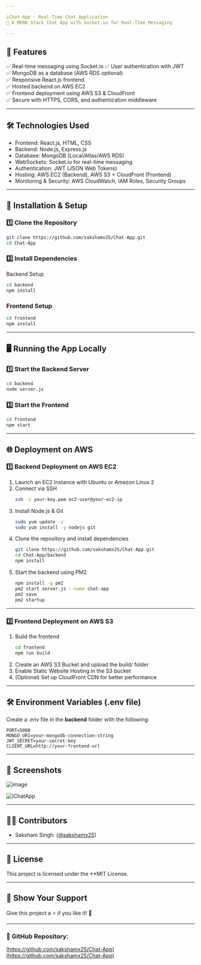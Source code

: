 ```yaml
---

iChat App - Real-Time Chat Application 
🚀 A MERN Stack Chat App with Socket.io for Real-Time Messaging  

---
```


## 📌 Features
✅ Real-time messaging using Socket.io 
✅ User authentication with JWT  
✅ MongoDB as a database (AWS RDS optional)  
✅ Responsive React.js frontend  
✅ Hosted backend on AWS EC2  
✅ Frontend deployment using AWS S3 & CloudFront  
✅ Secure with HTTPS, CORS, and authentication middleware  

---

## 🛠️ Technologies Used  
- Frontend: React.js, HTML, CSS  
- Backend: Node.js, Express.js  
- Database: MongoDB (Local/Atlas/AWS RDS)  
- WebSockets: Socket.io for real-time messaging  
- Authentication: JWT (JSON Web Tokens)  
- Hosting: AWS EC2 (Backend), AWS S3 + CloudFront (Frontend)  
- Monitoring & Security: AWS CloudWatch, IAM Roles, Security Groups  

---

## 🚀 Installation & Setup  

### 1️⃣ Clone the Repository  
```bash
git clone https://github.com/sakshamx25/Chat-App.git
cd Chat-App
```

### 2️⃣ Install Dependencies 
Backend Setup
```bash
cd backend
npm install
```

### Frontend Setup 
```bash
cd frontend
npm install
```

---

## 🖥️ Running the App Locally  

### 1️⃣ Start the Backend Server  
```bash
cd backend
node server.js
```

### 2️⃣ Start the Frontend  
```bash
cd frontend
npm start
```

---

## 🌐 Deployment on AWS  

### 1️⃣ Backend Deployment on AWS EC2  
1. Launch an EC2 Instance with Ubuntu or Amazon Linux 2  
2. Connect via SSH  
   ```bash
   ssh -i your-key.pem ec2-user@your-ec2-ip
   ```
3. Install Node.js & Git  
   ```bash
   sudo yum update -y
   sudo yum install -y nodejs git
   ```
4. Clone the repository and install dependencies  
   ```bash
   git clone https://github.com/sakshamx25/Chat-App.git
   cd Chat-App/backend
   npm install
   ```
5. Start the backend using PM2  
   ```bash
   npm install -g pm2
   pm2 start server.js --name chat-app
   pm2 save
   pm2 startup
   ```

---

### 2️⃣ Frontend Deployment on AWS S3  
1. Build the frontend  
   ```bash
   cd frontend
   npm run build
   ```
2. Create an AWS S3 Bucket and upload the build/ folder  
3. Enable Static Website Hosting in the S3 bucket  
4. (Optional) Set up CloudFront CDN for better performance  

---

## 🛠️ Environment Variables (.env file)  
Create a .env file in the **backend** folder with the following:  
```plaintext
PORT=5000
MONGO_URI=your-mongodb-connection-string
JWT_SECRET=your-secret-key
CLIENT_URL=http://your-frontend-url
```

---

## 📸 Screenshots  
![image](https://github.com/user-attachments/assets/a19a75bf-b977-4e3f-add1-b8632772a9b1)

![iChatApp](https://github.com/user-attachments/assets/76abce24-de86-41b8-a1d2-b8699e6e71c6)



---

## 👨‍💻 Contributors  
- Saksham Singh: ([@sakshamx25](https://github.com/sakshamx25))  

---

## 📜 License  
This project is licensed under the **MIT License.  

---

## 🌟 Show Your Support  
Give this project a ⭐️ if you like it! 🚀  

---

### 🔗 GitHub Repository:  
[https://github.com/sakshamx25/Chat-App](https://github.com/sakshamx25/Chat-App)  
